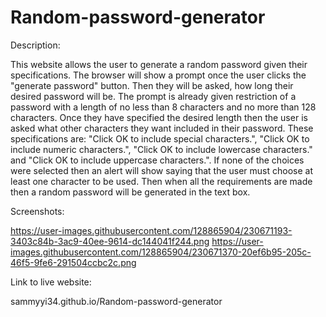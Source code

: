 # Random-password-generator

Description:

This website allows the user to generate a random password given their specifications. The browser will show a prompt once the user clicks the "generate password" button. Then they will be asked, how long their desired password will be. The prompt is already given restriction of a password with a length of no less than 8 characters and no more than 128 characters. Once they have specified the desired length then the user is asked what other characters they want included in their password. These specifications are: "Click OK to include special characters.", "Click OK to include numeric characters.", "Click OK to include lowercase characters." and "Click OK to include uppercase characters.". If none of the choices were selected then an alert will show saying that the user must choose at least one character to be used. Then when all the requirements are made then a random password will be generated in the text box.

Screenshots:

https://user-images.githubusercontent.com/128865904/230671193-3403c84b-3ac9-40ee-9614-dc144041f244.png
https://user-images.githubusercontent.com/128865904/230671370-20ef6b95-205c-46f5-9fe6-291504ccbc2c.png


Link to live website:

sammyyi34.github.io/Random-password-generator

